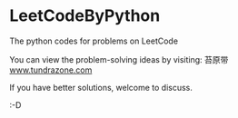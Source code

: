 # LeetCodeByPython
The python codes for problems on LeetCode 

You can view the problem-solving ideas by visiting:
苔原带 www.tundrazone.com

If you have better solutions, welcome to discuss.

:-D
